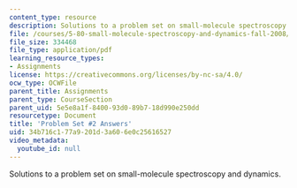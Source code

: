 ```yaml
---
content_type: resource
description: Solutions to a problem set on small-molecule spectroscopy and dynamics.
file: /courses/5-80-small-molecule-spectroscopy-and-dynamics-fall-2008/34b716c177a9201d3a606e0c25616527_ps2ans_1976.pdf
file_size: 334468
file_type: application/pdf
learning_resource_types:
- Assignments
license: https://creativecommons.org/licenses/by-nc-sa/4.0/
ocw_type: OCWFile
parent_title: Assignments
parent_type: CourseSection
parent_uid: 5e5e8a1f-8400-93d0-89b7-18d990e250dd
resourcetype: Document
title: 'Problem Set #2 Answers'
uid: 34b716c1-77a9-201d-3a60-6e0c25616527
video_metadata:
  youtube_id: null
---
```

Solutions to a problem set on small-molecule spectroscopy and dynamics.
